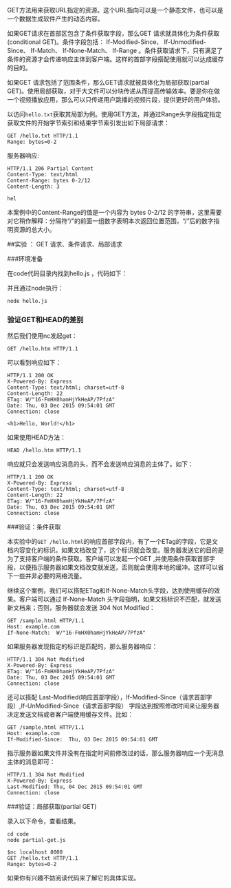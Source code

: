 GET方法用来获取URL指定的资源。这个URL指向可以是一个静态文件，也可以是一个数据生成软件产生的动态内容。

如果GET请求在首部区包含了条件获取字段，那么GET 请求就具体化为条件获取(conditional GET)。条件字段包括： If-Modified-Since、 If-Unmodified-Since、 If-Match、 If-None-Match、 If-Range 。条件获取请求下，只有满足了条件的资源才会传递响应主体到客户端。这样的首部字段搭配使用就可以达成缓存的目的。

如果GET 请求包括了范围条件，那么GET请求就被具体化为局部获取(partial GET)。使用局部获取，对于大文件可以分块传递从而提高传输效率。要是你在做一个视频播放应用，那么可以只传递用户跳播的视频片段，提供更好的用户体验。

以访问`hello.txt`获取其局部为例。使用GET方法，并通过Range头字段指定指定获取文件的开始字节索引和结束字节索引发出如下局部请求：
 
    GET /hello.txt HTTP/1.1
    Range: bytes=0-2

服务器响应:

    HTTP/1.1 206 Partial Content
    Content-Type: text/html
    Content-Range: bytes 0-2/12
    Content-Length: 3

    hel

本案例中的Content-Range的值是一个内容为 bytes 0-2/12 的字符串，这里需要对它稍作解释：分隔符“/”的前面一组数字表明本次返回位置范围，“/”后的数字指明资源的总大小。

##实验 ： GET 请求、条件请求、局部请求

###环境准备

在code代码目录内找到hello.js  ，代码如下：

并且通过node执行：

    node hello.js 


### 验证GET和HEAD的差别

然后我们使用nc发起get：


    GET /hello.htm HTTP/1.1

可以看到响应如下：

    HTTP/1.1 200 OK
    X-Powered-By: Express
    Content-Type: text/html; charset=utf-8
    Content-Length: 22
    ETag: W/"16-FmHX0hamHjYkHeAP/7PfzA"
    Date: Thu, 03 Dec 2015 09:54:01 GMT
    Connection: close

    <h1>Hello, World!</h1>

如果使用HEAD方法：

    HEAD /hello.htm HTTP/1.1

响应就只会发送响应消息的头，而不会发送响应消息的主体了。如下：

    HTTP/1.1 200 OK
    X-Powered-By: Express
    Content-Type: text/html; charset=utf-8
    Content-Length: 22
    ETag: W/"16-FmHX0hamHjYkHeAP/7PfzA"
    Date: Thu, 03 Dec 2015 09:54:01 GMT
    Connection: close


###验证：条件获取

本实验中的`GET /hello.html`的响应首部字段内，有了一个ETag的字段，它是文档内容变化的标识。如果文档改变了，这个标识就会改变。服务器发送它的目的是为了支持客户端的条件获取。客户端可以发起一个GET ,并使用条件获取首部字段，以便指示服务器如果文档改变就发送，否则就会使用本地的缓冲。这样可以省下一些并非必要的网络流量。

继续这个案例，我们可以搭配ETag和If-None-Match头字段，达到使用缓存的效果。客户端可以通过 If-None-Match 头字段指明，如果文档标识不匹配，就发送新文档来；否则，服务器就会发送  304 Not Modified：

    GET /sample.html HTTP/1.1
    Host: example.com
    If-None-Match:  W/"16-FmHX0hamHjYkHeAP/7PfzA"

如果服务器发现指定的标识是匹配的，那么服务器响应：

    HTTP/1.1 304 Not Modified
    X-Powered-By: Express
    ETag: W/"16-FmHX0hamHjYkHeAP/7PfzA"
    Date: Thu, 03 Dec 2015 09:54:01 GMT
    Connection: close

还可以搭配 Last-Modified(响应首部字段），If-Modified-Since（请求首部字段）,If-UnModified-Since（请求首部字段） 字段达到按照修改时间来让服务器决定发送文档或者客户端使用缓存文件。比如：

    GET /sample.html HTTP/1.1
    Host: example.com
    If-Modified-Since:  Thu, 03 Dec 2015 09:54:01 GMT

指示服务器如果文件并没有在指定时间前修改过的话，那么服务器响应一个无消息主体的消息即可：

    HTTP/1.1 304 Not Modified
    X-Powered-By: Express
    Last-Modified: Thu, 04 Dec 2015 09:54:01 GMT
    Connection: close


###验证：局部获取(partial GET)

录入以下命令，查看结果。

    cd code
    node partial-get.js

    $nc localhost 8000
    GET /hello.txt HTTP/1.1
    Range: bytes=0-2

如果你有兴趣不妨阅读代码来了解它的具体实现。
